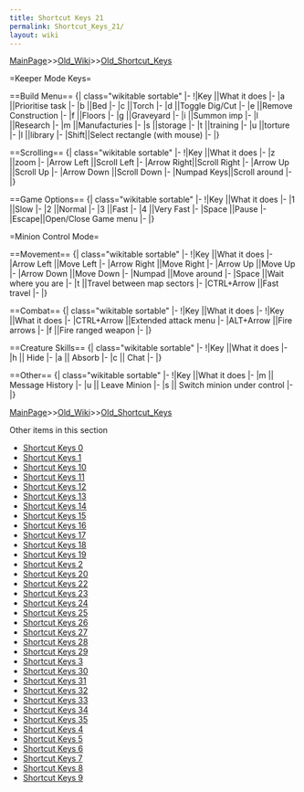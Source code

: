 ```yaml
---
title: Shortcut Keys 21
permalink: Shortcut_Keys_21/
layout: wiki
---
```


[MainPage](/keeperrl_wiki/ "wikilink")>>[Old_Wiki](/keeperrl_wiki/Old_Wiki "wikilink")>>[Old_Shortcut_Keys](/keeperrl_wiki/Old_Shortcut_Keys "wikilink")

=Keeper Mode Keys=

==Build Menu==
{| class=&quot;wikitable sortable&quot;
|-
!|Key  ||What it does
|- 
|a   ||Prioritise task
|- 
|b   ||Bed
|- 
|c   ||Torch
|- 
|d   ||Toggle Dig/Cut
|- 
|e   ||Remove Construction
|- 
|f   ||Floors
|- 
|g   ||Graveyard
|-
|i   ||Summon imp
|- 
|l   ||Research
|- 
|m   ||Manufacturies
|- 
|s   ||storage
|- 
|t   ||training
|- 
|u   ||torture
|- 
|l   ||library
|- 
|Shift||Select rectangle (with mouse)
|- 
|}

==Scrolling==
{| class=&quot;wikitable sortable&quot;
|-
!|Key  ||What it does
|- 
|z          ||zoom
|- 
|Arrow Left ||Scroll Left
|- 
|Arrow Right||Scroll Right
|- 
|Arrow Up   ||Scroll Up
|- 
|Arrow Down ||Scroll Down
|- 
|Numpad Keys||Scroll around
|- 
|}

==Game Options==
{| class=&quot;wikitable sortable&quot;
|-
!|Key  ||What it does
|- 
|1     ||Slow
|- 
|2     ||Normal
|- 
|3     ||Fast
|- 
|4     ||Very Fast
|- 
|Space ||Pause
|- 
|Escape||Open/Close Game menu
|- 
|}

=Minion Control Mode=

==Movement==
{| class=&quot;wikitable sortable&quot;
|-
!|Key         ||What it does
|- 
|Arrow Left   ||Move Left
|- 
|Arrow Right  ||Move Right
|- 
|Arrow Up     ||Move Up
|- 
|Arrow Down   ||Move Down
|- 
|Numpad       ||Move around
|- 
|Space        ||Wait where you are
|- 
|t            ||Travel between map sectors
|- 
|CTRL+Arrow   ||Fast travel
|- 
|}

==Combat==
{| class=&quot;wikitable sortable&quot;
|-
!|Key  ||What it does
|- 
!|Key         ||What it does
|- 
|CTRL+Arrow   ||Extended attack menu
|- 
|ALT+Arrow    ||Fire arrows
|- 
|f            ||Fire ranged weapon
|- 
|}

==Creature Skills==
{| class=&quot;wikitable sortable&quot;
|-
!|Key  ||What it does
|- 
|h || Hide
|-
|a || Absorb
|-
|c || Chat
|- 
|}

==Other==
{| class=&quot;wikitable sortable&quot;
|-
!|Key  ||What it does
|- 
|m || Message History
|- 
|u || Leave Minion
|- 
|s || Switch minion under control
|- 
|}

[MainPage](/keeperrl_wiki/ "wikilink")>>[Old_Wiki](/keeperrl_wiki/Old_Wiki "wikilink")>>[Old_Shortcut_Keys](/keeperrl_wiki/Old_Shortcut_Keys "wikilink")

Other items in this section
-    [Shortcut Keys 0](/keeperrl_wiki/Shortcut_Keys_0 "wikilink")
-    [Shortcut Keys 1](/keeperrl_wiki/Shortcut_Keys_1 "wikilink")
-    [Shortcut Keys 10](/keeperrl_wiki/Shortcut_Keys_10 "wikilink")
-    [Shortcut Keys 11](/keeperrl_wiki/Shortcut_Keys_11 "wikilink")
-    [Shortcut Keys 12](/keeperrl_wiki/Shortcut_Keys_12 "wikilink")
-    [Shortcut Keys 13](/keeperrl_wiki/Shortcut_Keys_13 "wikilink")
-    [Shortcut Keys 14](/keeperrl_wiki/Shortcut_Keys_14 "wikilink")
-    [Shortcut Keys 15](/keeperrl_wiki/Shortcut_Keys_15 "wikilink")
-    [Shortcut Keys 16](/keeperrl_wiki/Shortcut_Keys_16 "wikilink")
-    [Shortcut Keys 17](/keeperrl_wiki/Shortcut_Keys_17 "wikilink")
-    [Shortcut Keys 18](/keeperrl_wiki/Shortcut_Keys_18 "wikilink")
-    [Shortcut Keys 19](/keeperrl_wiki/Shortcut_Keys_19 "wikilink")
-    [Shortcut Keys 2](/keeperrl_wiki/Shortcut_Keys_2 "wikilink")
-    [Shortcut Keys 20](/keeperrl_wiki/Shortcut_Keys_20 "wikilink")
-    [Shortcut Keys 22](/keeperrl_wiki/Shortcut_Keys_22 "wikilink")
-    [Shortcut Keys 23](/keeperrl_wiki/Shortcut_Keys_23 "wikilink")
-    [Shortcut Keys 24](/keeperrl_wiki/Shortcut_Keys_24 "wikilink")
-    [Shortcut Keys 25](/keeperrl_wiki/Shortcut_Keys_25 "wikilink")
-    [Shortcut Keys 26](/keeperrl_wiki/Shortcut_Keys_26 "wikilink")
-    [Shortcut Keys 27](/keeperrl_wiki/Shortcut_Keys_27 "wikilink")
-    [Shortcut Keys 28](/keeperrl_wiki/Shortcut_Keys_28 "wikilink")
-    [Shortcut Keys 29](/keeperrl_wiki/Shortcut_Keys_29 "wikilink")
-    [Shortcut Keys 3](/keeperrl_wiki/Shortcut_Keys_3 "wikilink")
-    [Shortcut Keys 30](/keeperrl_wiki/Shortcut_Keys_30 "wikilink")
-    [Shortcut Keys 31](/keeperrl_wiki/Shortcut_Keys_31 "wikilink")
-    [Shortcut Keys 32](/keeperrl_wiki/Shortcut_Keys_32 "wikilink")
-    [Shortcut Keys 33](/keeperrl_wiki/Shortcut_Keys_33 "wikilink")
-    [Shortcut Keys 34](/keeperrl_wiki/Shortcut_Keys_34 "wikilink")
-    [Shortcut Keys 35](/keeperrl_wiki/Shortcut_Keys_35 "wikilink")
-    [Shortcut Keys 4](/keeperrl_wiki/Shortcut_Keys_4 "wikilink")
-    [Shortcut Keys 5](/keeperrl_wiki/Shortcut_Keys_5 "wikilink")
-    [Shortcut Keys 6](/keeperrl_wiki/Shortcut_Keys_6 "wikilink")
-    [Shortcut Keys 7](/keeperrl_wiki/Shortcut_Keys_7 "wikilink")
-    [Shortcut Keys 8](/keeperrl_wiki/Shortcut_Keys_8 "wikilink")
-    [Shortcut Keys 9](/keeperrl_wiki/Shortcut_Keys_9 "wikilink")

